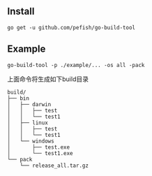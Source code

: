 
## Install

```shell script
go get -u github.com/pefish/go-build-tool
```

## Example

```shell script
go-build-tool -p ./example/... -os all -pack
```

上面命令将生成如下build目录

```shell script
build/
├── bin
│   ├── darwin
│   │   ├── test
│   │   └── test1
│   ├── linux
│   │   ├── test
│   │   └── test1
│   └── windows
│       ├── test.exe
│       └── test1.exe
└── pack
    └── release_all.tar.gz
```
